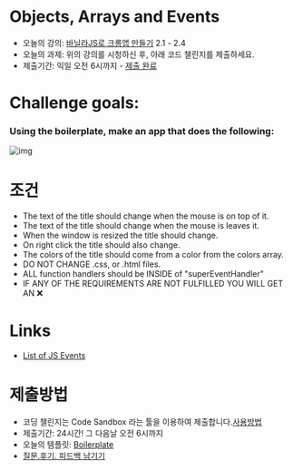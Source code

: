 # Objects, Arrays and Events

- 오늘의 강의: [바닐라JS로 크롬앱 만들기](https://nomadcoders.co/javascript-for-beginners/lectures/1465) 2.1 - 2.4
- 오늘의 과제: 위의 강의를 시청하신 후, 아래 코드 챌린지를 제출하세요.
- 제출기간: 익일 오전 6시까지 - [제출 완료](https://codesandbox.io/s/day-three-blueprint-forked-rbt68)



# Challenge goals:

### Using the boilerplate, make an app that does the following:

![img](https://nomad-coders-assets.s3.amazonaws.com/media/public/django-summernote/2019-11-28/de55f0b0-ba12-401f-9c71-f06638d2fc7e.gif)



# 조건

- The text of the title should change when the mouse is on top of it.
- The text of the title should change when the mouse is leaves it.
- When the window is resized the title should change.
- On right click the title should also change.
- The colors of the title should come from a color from the colors array.
- DO NOT CHANGE .css, or .html files.
- ALL function handlers should be INSIDE of "superEventHandler"
- IF ANY OF THE REQUIREMENTS ARE NOT FULFILLED YOU WILL GET AN ❌



# Links

- [List of JS Events](https://developer.mozilla.org/ko/docs/Web/Events)



# 제출방법

- 코딩 챌린지는 Code Sandbox 라는 툴을 이용하여 제출합니다.[사용방법](https://nomadcoders.co/faq/code-sandbox)
- 제출기간: 24시간! 그 다음날 오전 6시까지
- 오늘의 템플릿: [Boilerplate](https://codesandbox.io/s/day-three-blueprint-dogw9)
- [질문.후기. 피드백 남기기](https://docs.google.com/forms/d/e/1FAIpQLSdj8nlEToDmFJycmUOjw8u4Lm58KG9TnhRnzjw4urtnv5z_0w/viewform)